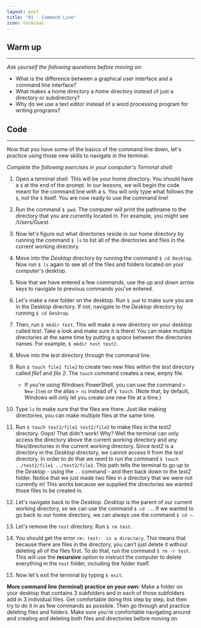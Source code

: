 ```yaml
---
layout: post
title: "01 - Command Line"
icon: terminal
---
```

## Warm up

* * *

_Ask yourself the following questions before moving on:_

*   What is the difference between a graphical user interface and a command line interface?
*   What makes a home directory a _home_ directory instead of just a directory or subdirectory?
*   Why do we use a text editor instead of a word processing program for writing programs?

## Code

* * *

Now that you have some of the basics of the command line down, let's practice using those new skills to navigate in the terminal.

_Complete the following exercises in your computer's Terminal shell:_

1.  Open a terminal shell. This will be your home directory. You should have a `$` at the end of the prompt. In our lessons, we will begin the code meant for the command line with a `$`. You will only type what follows the `$`, not the `$` itself. You are now ready to use the command line!

2.  Run the command `$ pwd`. The computer will print the pathname to the directory that you are currently located in. For example, you might see _/Users/Guest_.

3.  Now let's figure out what directories reside in our home directory by running the command `$ ls` to list all of the directories and files in the current working directory.

4.  Move into the _Desktop_ directory by running the command `$ cd Desktop`. Now run `$ ls` again to see all of the files and folders located on your computer's desktop.

5.  Now that we have entered a few commands, use the _up_ and _down_ arrow keys to navigate to previous commands you've entered.

6.  Let's make a new folder on the desktop. Run `$ pwd` to make sure you are in the Desktop directory. If not, navigate to the _Desktop_ directory by running `$ cd Desktop`.

7.  Then, run `$ mkdir test`. This will make a new directory on your desktop called _test_. Take a look and make sure it is there! You can make multiple directories at the same time by putting a _space_ between the directories names. For example, `$ mkdir test test2`.

8.  Move into the _test_ directory through the command line.

9.  Run `$ touch file1 file2` to create two new files within the _test_ directory called _file1_ and _file 2_. The `touch` command creates a new, empty file.

    *   If you're using Windows PowerShell, you can use the command `>  New-Item` or the alias `> ni` instead of `$ touch`. (Note that, by default, Windows will only let you create one new file at a time.)

1.  Type `ls` to make sure that the files are there. Just like making directories, you can make multiple files at the same time.

2.  Run `$ touch test2/file1 test2/file2` to make files in the _test2_ directory. Oops! That didn't work! Why? Well the terminal can only access the directory above the current working directory and any files/directories in the current working directory. Since _test2_ is a directory in the _Desktop_ directory, we cannot access it from the _test_ directory. In order to do that we need to run the command `$ touch ../test2/file1 ../test2/file2`. This path tells the terminal to go up to the _Desktop_ - using the `..` command - and then back down to the _test2_ folder. Notice that we just made two files in a directory that we were not currently in! This works because we supplied the directories we wanted those files to be created in.

3.  Let's navigate back to the _Desktop_. _Desktop_ is the parent of our current working directory, so we can use the command `$ cd ..`. If we wanted to go back to our home directory, we can always use the command `$ cd ~`.

4.  Let's remove the `test` directory. Run `$ rm test`.

5.  You should get the error `rm: test:  is a directory`. This means that because there are files in the directory, you can't just delete it without deleting all of the files first. To do that, run the command `$ rm -r test`. This will use the **recursive** option to instruct the computer to delete everything in the `test` folder, including the folder itself.

6.  Now let's exit the terminal by typing `$ exit`.

**More command line (terminal) practice on your own:** Make a folder on your desktop that contains 3 subfolders and in each of those subfolders add in 3 individual files. Get comfortable doing this step by step, but then try to do it in as few commands as possible. Then go through and practice deleting files and folders. Make sure you're comfortable navigating around and creating and deleting both files and directories before moving on.